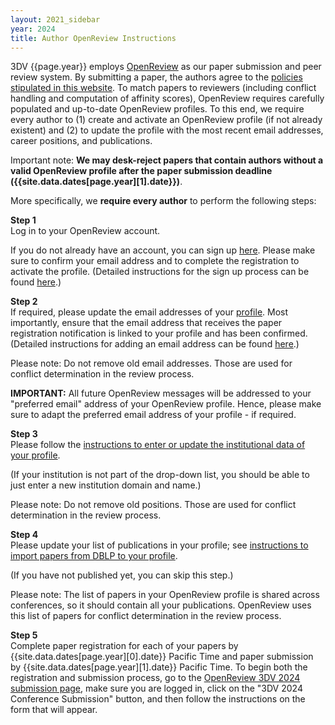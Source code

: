 ```yaml
---
layout: 2021_sidebar
year: 2024
title: Author OpenReview Instructions
---
```


3DV {{page.year}} employs [OpenReview](https://openreview.net) as our paper submission and peer review system.
By submitting a paper, the authors agree to the [policies stipulated in this website]({{site.url}}/{{page.year}}/policies).
To match papers to reviewers (including conflict handling and computation of affinity scores),
OpenReview requires carefully populated and up-to-date OpenReview profiles.
To this end, we require every author to (1) create and activate an OpenReview profile (if not already existent) and
(2) to update the profile with the most recent email addresses, career positions, and publications.

Important note: **We may desk-reject papers that contain authors without a valid OpenReview profile after the paper submission deadline ({{site.data.dates[page.year][1].date}})**.

More specifically, we **require every author** to perform the following steps:

**Step 1**  
Log in to your OpenReview account.

If you do not already have an account, you can sign up [here](https://openreview.net/signup).
Please make sure to confirm your email address and to complete the registration to activate the profile.
(Detailed instructions for the sign up process can be found [here](https://docs.openreview.net/getting-started/creating-an-openreview-profile/signing-up-for-openreview).)

**Step 2**  
If required, please update the email addresses of your [profile](https://openreview.net/profile/edit).
Most importantly, ensure that the email address that receives the paper registration notification is linked to your profile and has been confirmed.
(Detailed instructions for adding an email address can be found [here](https://docs.openreview.net/getting-started/creating-an-openreview-profile/add-or-remove-an-email-address-from-your-profile).)

Please note: Do not remove old email addresses. Those are used for conflict determination in the review process.

**IMPORTANT:** All future OpenReview messages will be addressed to your "preferred email" address of your OpenReview profile. Hence, please make sure to adapt the preferred email address of your profile - if required.

**Step 3**  
Please follow the [instructions to enter or update the institutional data of your profile](https://docs.openreview.net/getting-started/creating-an-openreview-profile/entering-institutional-data).

(If your institution is not part of the drop-down list, you should be able to just enter a new institution domain and name.)

Please note: Do not remove old positions. Those are used for conflict determination in the review process.

**Step 4**  
Please update your list of publications in your profile; see [instructions to import papers from DBLP to your profile](https://docs.openreview.net/getting-started/creating-an-openreview-profile/importing-papers-from-dblp).

(If you have not published yet, you can skip this step.)   

Please note: The list of papers in your OpenReview profile is shared across conferences, so it should contain all your publications.
OpenReview uses this list of papers for conflict determination in the review process.

**Step 5**  
Complete paper registration for each of your papers by {{site.data.dates[page.year][0].date}} Pacific Time and
paper submission by {{site.data.dates[page.year][1].date}} Pacific Time.
To begin both the registration and submission process, go to the [OpenReview 3DV 2024 submission page](https://openreview.net/group?id=3DV/2024/Conference),
make sure you are logged in, click on the "3DV 2024 Conference Submission" button, and then follow the instructions on the form that will appear.

<!-- ### Submission Guidelines:

All submissions will be handled electronically via the conference's OpenReview website.
By submitting a paper, the authors agree to the [policies stipulated in this website]({{site.url}}/{{page.year}}/policies).
<!-- The paper registration deadline is **May 26, 2022**, and the-->
<!-- The paper submission deadline is **{{site.data.dates[page.year][0].date}}**.
Supplementary material can be submitted until **{{site.data.dates[page.year][1].date}}**. 
Note that **the authors cannot submit a paper without its registration**.

Papers are limited to eight pages, including figures and tables, in the 3DV style.
Additional pages containing only cited references are allowed. Please refer to the following files for detailed formatting instructions:
- **[Download Author Kit]({{site.url}}/files/{{page.year}}/3dv{{page.year}}-author_kit.zip)**

Papers that are not properly anonymized, or do not use the template, or have more than eight pages (excluding references) will be rejected without review. -->




<!--
# Below are the old isntructions


 **1) Paper submission and review site:**

Please make sure that your browser has cookies and Javascript enabled.

Please add "email@msr-cmt.org" to your list of safe senders (whitelist) to prevent important email announcements from being blocked by spam filters.

Log into CMT3 at [https://cmt3.research.microsoft.com](https://cmt3.research.microsoft.com). If you do not see “International Conference on 3D Vision 2022” in the conference list already, click on the “All Conferences” tab and find it there. -->


<!-- **2) Setting up your profile:** 

You can update your User Profile, Email, and Password by clicking on your name in the upper-right inside the Author Console and choosing the appropriate option under “General”. -->

<!-- **3) Domain Conflicts:** 

When you log in for the first time, you will be asked to enter your conflict domain information. You will not be able to submit any paper without entering this information. We need to ensure conflict-free reviewing of all papers. At any time before the submission deadline, you can update this information by clicking on your name in the upper-right and entering “Domain Conflicts” under 3DV 2022.

It is the primary author's responsibility to ensure that all authors on their paper have registered their institutional conflicts into CMT3. Each author should list domains of all institutions they have worked for, or have had very close collaboration with, within the last three years (example: mit.edu; ox.ac.uk; microsoft.com). DO NOT enter the domain of email providers such as gmail.com. This institutional conflict information will be used in conjunction with prior authorship conflict information to resolve assignments to both reviewers and area chairs. If a paper is found to have an undeclared or incorrect institutional conflict, the paper may be summarily rejected.

**4) Creating a paper submission:**

 This step must be completed by the paper **registration** deadline. After this deadline, you will not be able to register new papers, but you will be able to edit the information for existing papers.

(a) Click the “+ Create new submission” button in the upper-left to create a new submission. There, you will be prompted to enter the title, abstract, authors, and subject areas. 
No further authors can be added after the paper submission.

(b) Check with your co-authors to make sure that: (1) you add them with their correct CMT3 email; and (2) they have entered their domain conflicts into CMT3 for 3DV 2022. If you add an author with an email that is not in CMT3 and the name and organization is not automatically filled, that means they are not yet in the system, and you should make sure to check that they do not already have an account under a different email before completing the requested information to add them.

(c) Enter subject (topic) areas for your paper. You must include at least one primary area. This information is used to help assign ACs and reviewers.

**5) Paper Number**

Once you have registered your paper (i.e. title/authors), you will be assigned a paper number. Insert this into the latex or word template before generating the pdf of your paper for submission. Papers submitted without a number may not be reviewed.

**6) Submission Requirements:**

The maximum size of the abstract is 4000 characters.

The paper must be PDF only (maximum 30MB). Make sure your paper meets the formatting and anonymity requirements described above.

The supplementary material can be either PDF or ZIP only (maximum 100MB).

**7) Supplementary Material Submission:**

By the supplementary material deadline, the authors may optionally submit code and/or additional material that was ready at the time of paper submission but could not be included due to constraints of format or space. The authors should refer to the contents of the supplementary material appropriately in the paper. Reviewers will be encouraged to look at it but are not obligated to do so.

Supplementary material may include videos, proofs, additional figures or tables, more detailed analysis of experiments presented in the paper, code, or a concurrent submission to 3DV or another conference. It may not include results on additional datasets, results obtained with an improved version of the method (e.g., following additional parameter tuning or training), or an updated or corrected version of the submission PDF. Papers with supplementary materials violating the guidelines may be summarily rejected.

**8) Code Submission and Reproducibility:**

 To improve reproducibility in AI research, we highly encourage authors to voluntarily submit their code as part of the supplementary material. Authors should also use the [Reproducibility Checklist](https://www.cs.mcgill.ca/~jpineau/ReproducibilityChecklist.pdf) as a guide for writing reproducible papers. Reviewers are encouraged to check the submitted code to ensure that the paper’s results are trustworthy and reproducible. The code should be anonymized, e.g., author names, institutions and licenses should be removed. We do not expect authors to submit private/sensitive data, only data sufficient to demonstrate the method. All code/data will be reviewed confidentially and kept private.

 

**Detailed supplementary material guidelines:**

(a) All supplementary material must be self-contained and zipped into a single file. The following document and media formats are allowed: avi, doc, docx, mp4, pdf, wmv. CMT imposes a 100MB limit on the size of this file. Note that you can update the file by uploading a new one (the old one will be deleted and replaced).

(b) The paper for review (PDF only) must be submitted first before the supplementary material (PDF or ZIP only) can be submitted. 

(c) Code can be submitted as part of the supplementary zip file or through anonymous Github repositories (include the link in a separate text file in the supplementary zip). The link should point to a branch that will not be modified after the submission deadline.

### Rebuttal Instructions

After receiving the reviews, authors may optionally submit a rebuttal to address the reviewers' comments, which will be limited to a one page PDF file using the 3DV 2022 Rebuttal Template.
- **[Download Rebuttal Kit]({{site.url}}/files/2022/3DV2022RebuttalKit.zip)**

The rebuttal must maintain anonymity and cannot include external links that reveal the author identity or circumvent the length restriction.

Responses longer than one page will simply not be reviewed. This includes responses where the margins and formatting are deemed to have been significantly altered from those specified by the style guide.

The author rebuttal is optional and is meant to provide you with an opportunity to rebut factual errors or to supply additional information requested by the reviewers. It is NOT intended to add new contributions (theorems, algorithms, experiments) that were absent in the original submission and NOT specifically requested by the reviewers. You may optionally add a figure, graph or proof to your rebuttal to better illustrate your answer to the reviewers' comments.

Reviewers should refrain from requesting significant additional experiments for the rebuttal, or penalize for lack of additional experiments. Authors should refrain from including new experimental results in the rebuttal, especially when not specifically requested to do so by the reviewers.

 -->